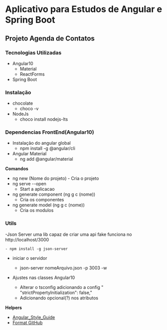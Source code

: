 # Aplicativo para Estudos de Angular e Spring Boot

## Projeto Agenda de Contatos

### Tecnologias Utilizadas

- Angular10
  - Material
  - ReactForms
- Spring Boot

### Instalação

- chocolate
  - choco -v
- NodeJs
  - choco install nodejs-lts

### Dependencias FrontEnd(Angular10)

- Instalação do angular global
  - npm install -g @angular/cli
- Angular Material
  - ng add @angular/material

**Comandos**

- ng new (Nome do projeto) - Cria o projeto
- ng serve --open
  - Start a aplicacao
- ng generate component (ng g c (nome))
  - Cria os componentes
- ng generate model (ng g c (nome))
  - Cria os modulos

### Utils

-Json Server uma lib capaz de criar uma api fake funciona no http://localhost/3000

    - npm install -g json-server

- iniciar o servidor

  - json-server nomeArquivo.json -p 3003 -w

- Ajustes nas classes Angular10
  - Alterar o tsconfig adicionando a config " "strictPropertyInitialization": false,"
  - Adicionando opcional(?) nos atributos

**Helpers**

- [Angular_Style_Guide](https://github.com/johnpapa/angular-styleguide)
- [Format GitHub](https://help.github.com/en/articles/basic-writing-and-formatting-syntax)
